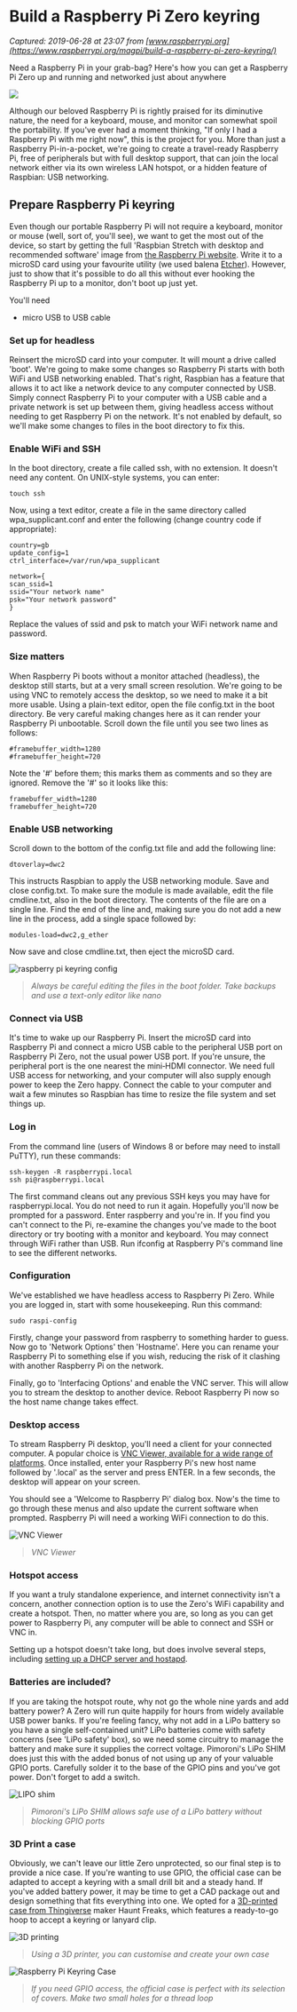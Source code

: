# Build a Raspberry Pi Zero keyring

_Captured: 2019-06-28 at 23:07 from [www.raspberrypi.org](https://www.raspberrypi.org/magpi/build-a-raspberry-pi-zero-keyring/)_

Need a Raspberry Pi in your grab-bag? Here's how you can get a Raspberry Pi Zero up and running and networked just about anywhere

![](https://www.raspberrypi.org/magpi/wp-content/uploads/2019/06/Raspberry-Pi-keyring.jpg)

Although our beloved Raspberry Pi is rightly praised for its diminutive nature, the need for a keyboard, mouse, and monitor can somewhat spoil the portability. If you've ever had a moment thinking, "If only I had a Raspberry Pi with me right now", this is the project for you. More than just a Raspberry Pi-in-a-pocket, we're going to create a travel-ready Raspberry Pi, free of peripherals but with full desktop support, that can join the local network either via its own wireless LAN hotspot, or a hidden feature of Raspbian: USB networking.

## Prepare Raspberry Pi keyring

Even though our portable Raspberry Pi will not require a keyboard, monitor or mouse (well, sort of, you'll see), we want to get the most out of the device, so start by getting the full 'Raspbian Stretch with desktop and recommended software' image from [the Raspberry Pi website](http://rpf.io/raspbian). Write it to a microSD card using your favourite utility (we used balena [Etcher](http://balena.io/etcher)). However, just to show that it's possible to do all this without ever hooking the Raspberry Pi up to a monitor, don't boot up just yet.

You'll need

  * micro USB to USB cable

### Set up for headless

Reinsert the microSD card into your computer. It will mount a drive called 'boot'. We're going to make some changes so Raspberry Pi starts with both WiFi and USB networking enabled. That's right, Raspbian has a feature that allows it to act like a network device to any computer connected by USB. Simply connect Raspberry Pi to your computer with a USB cable and a private network is set up between them, giving headless access without needing to get Raspberry Pi on the network. It's not enabled by default, so we'll make some changes to files in the boot directory to fix this.

### Enable WiFi and SSH

In the boot directory, create a file called ssh, with no extension. It doesn't need any content. On UNIX-style systems, you can enter:

`touch ssh`

Now, using a text editor, create a file in the same directory called wpa_supplicant.conf and enter the following (change country code if appropriate):

`country=gb`  
`update_config=1`  
`ctrl_interface=/var/run/wpa_supplicant`

`network={`  
`scan_ssid=1`  
`ssid="Your network name"`  
`psk="Your network password"`  
`}`

Replace the values of ssid and psk to match your WiFi network name and password.

### Size matters

When Raspberry Pi boots without a monitor attached (headless), the desktop still starts, but at a very small screen resolution. We're going to be using VNC to remotely access the desktop, so we need to make it a bit more usable. Using a plain-text editor, open the file config.txt in the boot directory. Be very careful making changes here as it can render your Raspberry Pi unbootable. Scroll down the file until you see two lines as follows:

`#framebuffer_width=1280`  
`#framebuffer_height=720`

Note the '#' before them; this marks them as comments and so they are ignored. Remove the '#' so it looks like this:

`framebuffer_width=1280`  
`framebuffer_height=720`

### Enable USB networking

Scroll down to the bottom of the config.txt file and add the following line:

`dtoverlay=dwc2`

This instructs Raspbian to apply the USB networking module. Save and close config.txt. To make sure the module is made available, edit the file cmdline.txt, also in the boot directory. The contents of the file are on a single line. Find the end of the line and, making sure you do not add a new line in the process, add a single space followed by:

`modules-load=dwc2,g_ether`

Now save and close cmdline.txt, then eject the microSD card.

![raspberry pi keyring config](https://www.raspberrypi.org/magpi/wp-content/uploads/2019/06/raspberry-pi-keyring-config.jpg)

> _Always be careful editing the files in the boot folder. Take backups and use a text-only editor like nano_

### Connect via USB

It's time to wake up our Raspberry Pi. Insert the microSD card into Raspberry Pi and connect a micro USB cable to the peripheral USB port on Raspberry Pi Zero, not the usual power USB port. If you're unsure, the peripheral port is the one nearest the mini‑HDMI connector. We need full USB access for networking, and your computer will also supply enough power to keep the Zero happy. Connect the cable to your computer and wait a few minutes so Raspbian has time to resize the file system and set things up.

### Log in

From the command line (users of Windows 8 or before may need to install PuTTY), run these commands:

`ssh-keygen -R raspberrypi.local`  
`ssh pi@raspberrypi.local`

The first command cleans out any previous SSH keys you may have for raspberrypi.local. You do not need to run it again. Hopefully you'll now be prompted for a password. Enter raspberry and you're in. If you find you can't connect to the Pi, re-examine the changes you've made to the boot directory or try booting with a monitor and keyboard. You may connect through WiFi rather than USB. Run ifconfig at Raspberry Pi's command line to see the different networks.

### Configuration

We've established we have headless access to Raspberry Pi Zero. While you are logged in, start with some housekeeping. Run this command:

`sudo raspi-config`

Firstly, change your password from raspberry to something harder to guess. Now go to 'Network Options' then 'Hostname'. Here you can rename your Raspberry Pi to something else if you wish, reducing the risk of it clashing with another Raspberry Pi on the network.

Finally, go to 'Interfacing Options' and enable the VNC server. This will allow you to stream the desktop to another device. Reboot Raspberry Pi now so the host name change takes effect.

### Desktop access

To stream Raspberry Pi desktop, you'll need a client for your connected computer. A popular choice is [VNC Viewer, available for a wide range of platforms](http://magpi.cc/FuGnye). Once installed, enter your Raspberry Pi's new host name followed by '.local' as the server and press ENTER. In a few seconds, the desktop will appear on your screen.

You should see a 'Welcome to Raspberry Pi' dialog box. Now's the time to go through these menus and also update the current software when prompted. Raspberry Pi will need a working WiFi connection to do this.

![VNC Viewer](https://www.raspberrypi.org/magpi/wp-content/uploads/2019/06/Raspberry-Pi-Virtual-VNC-desktop.jpg)

> _VNC Viewer_

### Hotspot access

If you want a truly standalone experience, and internet connectivity isn't a concern, another connection option is to use the Zero's WiFi capability and create a hotspot. Then, no matter where you are, so long as you can get power to Raspberry Pi, any computer will be able to connect and SSH or VNC in.

Setting up a hotspot doesn't take long, but does involve several steps, including [setting up a DHCP server and hostapd](http://magpi.cc/BRdGKK).

### Batteries are included?

If you are taking the hotspot route, why not go the whole nine yards and add battery power? A Zero will run quite happily for hours from widely available USB power banks. If you're feeling fancy, why not add in a LiPo battery so you have a single self-contained unit? LiPo batteries come with safety concerns (see 'LiPo safety' box), so we need some circuitry to manage the battery and make sure it supplies the correct voltage. Pimoroni's LiPo SHIM does just this with the added bonus of not using up any of your valuable GPIO ports. Carefully solder it to the base of the GPIO pins and you've got power. Don't forget to add a switch.

![LIPO shim](https://www.raspberrypi.org/magpi/wp-content/uploads/2019/06/lipo.jpg)

> _Pimoroni's LiPo SHIM allows safe use of a LiPo battery without blocking GPIO ports_

### 3D Print a case

Obviously, we can't leave our little Zero unprotected, so our final step is to provide a nice case. If you're wanting to use GPIO, the official case can be adapted to accept a keyring with a small drill bit and a steady hand. If you've added battery power, it may be time to get a CAD package out and design something that fits everything into one. We opted for a [3D-printed case from Thingiverse](http://magpi.cc/hqjqdE) maker Haunt Freaks, which features a ready-to-go hoop to accept a keyring or lanyard clip.

![3D printing](https://www.raspberrypi.org/magpi/wp-content/uploads/2019/06/3D-printing.jpg)

> _Using a 3D printer, you can customise and create your own case_

![Raspberry Pi Keyring Case](https://www.raspberrypi.org/magpi/wp-content/uploads/2019/06/Raspberry-Pi-Keyring-Case.jpg)

> _If you need GPIO access, the official case is perfect with its selection of covers. Make two small holes for a thread loop_
